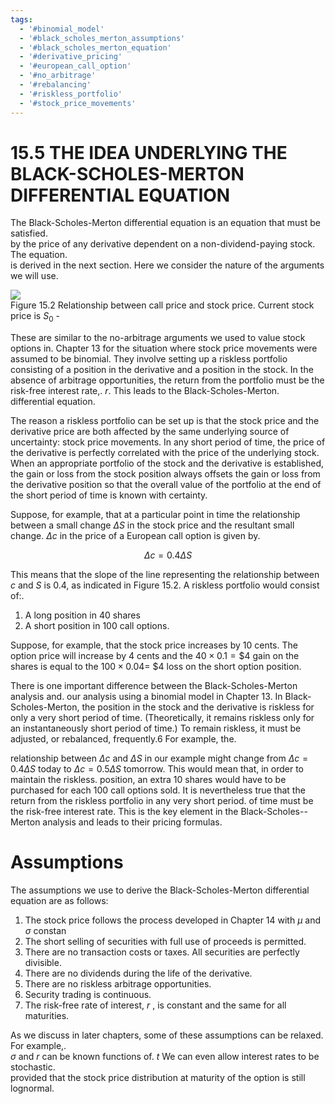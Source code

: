 ```yaml
---
tags:
  - '#binomial_model'
  - '#black_scholes_merton_assumptions'
  - '#black_scholes_merton_equation'
  - '#derivative_pricing'
  - '#european_call_option'
  - '#no_arbitrage'
  - '#rebalancing'
  - '#riskless_portfolio'
  - '#stock_price_movements'
---
```

# 15.5 THE IDEA UNDERLYING THE BLACK-SCHOLES-MERTON DIFFERENTIAL EQUATION  

The Black-Scholes-Merton differential equation is an equation that must be satisfied.   
by the price of any derivative dependent on a non-dividend-paying stock. The equation.   
is derived in the next section. Here we consider the nature of the arguments we will use.  

![](0276c5487a98bec521c3da68a6041843f9b3d6db416eb51ec7f9953fb93aa80b.jpg)  
Figure 15.2 Relationship between call price and stock price. Current stock price is $S_{0}$ -  

These are similar to the no-arbitrage arguments we used to value stock options in. Chapter 13 for the situation where stock price movements were assumed to be binomial. They involve setting up a riskless portfolio consisting of a position in the derivative and a position in the stock. In the absence of arbitrage opportunities, the return from the portfolio must be the risk-free interest rate,. $r.$ This leads to the Black-Scholes-Merton. differential equation.  

The reason a riskless portfolio can be set up is that the stock price and the derivative price are both affected by the same underlying source of uncertainty: stock price movements. In any short period of time, the price of the derivative is perfectly correlated with the price of the underlying stock. When an appropriate portfolio of the stock and the derivative is established, the gain or loss from the stock position always offsets the gain or loss from the derivative position so that the overall value of the portfolio at the end of the short period of time is known with certainty.  

Suppose, for example, that at a particular point in time the relationship between a small change $\Delta S$ in the stock price and the resultant small change. $\Delta c$ in the price of a European call option is given by.  

$$
\Delta c=0.4\Delta S
$$  

This means that the slope of the line representing the relationship between $c$ and $S$ is 0.4, as indicated in Figure 15.2. A riskless portfolio would consist of:.  

1. A long position in 40 shares   
2. A short position in 100 call options.  

Suppose, for example, that the stock price increases by 10 cents. The option price will increase by 4 cents and the $40\times0.1=\$4$ gain on the shares is equal to the $100\times0.04=$ $\$4$ loss on the short option position.  

There is one important difference between the Black-Scholes-Merton analysis and. our analysis using a binomial model in Chapter 13. In Black-Scholes-Merton, the position in the stock and the derivative is riskless for only a very short period of time. (Theoretically, it remains riskless only for an instantaneously short period of time.) To remain riskless, it must be adjusted, or rebalanced, frequently.6 For example, the.  

relationship between $\Delta c$ and $\Delta S$ in our example might change from $\Delta c=0.4\Delta S$ today to $\Delta c=0.5\Delta S$ tomorrow. This would mean that, in order to maintain the riskless. position, an extra 10 shares would have to be purchased for each 100 call options sold. It is nevertheless true that the return from the riskless portfolio in any very short period. of time must be the risk-free interest rate. This is the key element in the Black-Scholes-- Merton analysis and leads to their pricing formulas.  

# Assumptions  

The assumptions we use to derive the Black-Scholes-Merton differential equation are as follows:  

1. The stock price follows the process developed in Chapter 14 with $\mu$ and $\sigma$ constan   
2. The short selling of securities with full use of proceeds is permitted.   
3. There are no transaction costs or taxes. All securities are perfectly divisible.   
4. There are no dividends during the life of the derivative.   
5. There are no riskless arbitrage opportunities.   
6. Security trading is continuous.   
7. The risk-free rate of interest, $r$ , is constant and the same for all maturities.  

As we discuss in later chapters, some of these assumptions can be relaxed. For example,.   
$\sigma$ and $r$ can be known functions of. $t$ We can even allow interest rates to be stochastic.   
provided that the stock price distribution at maturity of the option is still lognormal.  
